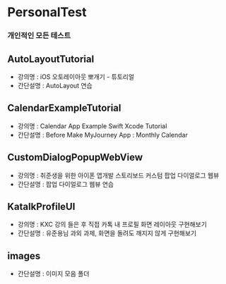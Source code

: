 # PersonalTest

### 개인적인 모든 테스트

## AutoLayoutTutorial
- 강의명 : iOS 오토레이아웃 뽀개기 - 튜토리얼
- 간단설명 : AutoLayout 연습

## CalendarExampleTutorial
- 강의명 : Calendar App Example Swift Xcode Tutorial
- 간단설명 : Before Make MyJourney App : Monthly Calendar

## CustomDialogPopupWebView
- 강의명 : 취준생을 위한 아이폰 앱개발 스토리보드 커스텀 팝업 다이얼로그 웹뷰
- 간단설명 : 팝업 다이얼로그 웹뷰 연습

## KatalkProfileUI
- 강의명 : KXC 강의 들은 후 직접 카톡 내 프로필 화면 레이아웃 구현해보기
- 간단설명 : 유준용님 과외 과제, 화면을 돌려도 깨지지 않게 구현해보기

## images
- 간단설명 : 이미지 모음 폴더
